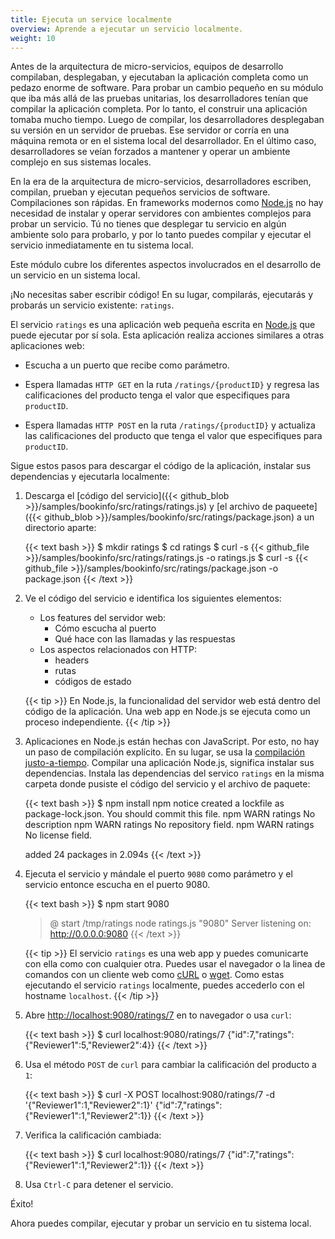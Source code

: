 ```yaml
---
title: Ejecuta un service localmente
overview: Aprende a ejecutar un servicio localmente.
weight: 10
---
```



Antes de la arquitectura de micro-servicios, equipos de desarrollo compilaban,
desplegaban, y ejecutaban la aplicación completa como un pedazo enorme de
software. Para probar un cambio pequeño en su módulo que iba más allá de las
pruebas unitarias, los desarrolladores tenían que compilar la aplicación
completa. Por lo tanto, el construir una aplicación tomaba mucho tiempo. Luego
de compilar, los desarrolladores desplegaban su versión en un servidor de
pruebas. Ese servidor or corría en una máquina remota or en el sistema local
del desarrollador. En el último caso, desarrolladores se veían forzados a
mantener y operar un ambiente complejo en sus sistemas locales.

En la era de la arquitectura de micro-servicios, desarrolladores escriben,
compilan, prueban y ejecutan pequeños servicios de software. Compilaciones son
rápidas. En frameworks modernos como [Node.js](https://nodejs.org/en/) no hay
necesidad de instalar y operar servidores con ambientes complejos para probar
un servicio. Tú no tienes que desplegar tu servicio en algún ambiente solo para
probarlo, y por lo tanto puedes compilar y ejecutar el servicio inmediatamente
en tu sistema local.

Este módulo cubre los diferentes aspectos involucrados en el desarrollo de un servicio en un sistema local.

¡No necesitas saber escribir código! En su lugar, compilarás, ejecutarás y probarás un servicio existente:
`ratings`.

El servicio `ratings` es una aplicación web pequeña escrita en
[Node.js](https://nodejs.org/en/) que puede ejecutar por sí sola. Esta
aplicación realiza acciones similares a otras aplicaciones web:

- Escucha a un puerto que recibe como parámetro.
- Espera llamadas `HTTP GET`
  en la ruta `/ratings/{productID}` y regresa las calificaciones del producto tenga
  el valor que especifiques para `productID`.

- Espera llamadas `HTTP POST` en la ruta `/ratings/{productID}` y actualiza las
  calificaciones del producto que tenga el valor que especifiques para
  `productID`.

Sigue estos pasos para descargar el código de la aplicación, instalar sus
dependencias y ejecutarla localmente:

1. Descarga el
    [código del servicio]({{< github_blob >}}/samples/bookinfo/src/ratings/ratings.js)
    y
    [el archivo de paqueete]({{< github_blob >}}/samples/bookinfo/src/ratings/package.json)
    a un directorio aparte:

    {{< text bash >}}
    $ mkdir ratings
    $ cd ratings
    $ curl -s {{< github_file >}}/samples/bookinfo/src/ratings/ratings.js -o ratings.js
    $ curl -s {{< github_file >}}/samples/bookinfo/src/ratings/package.json -o package.json
    {{< /text >}}

1. Ve el código del servicio e identifica los siguientes elementos:

    - Los features del servidor web:
        - Cómo escucha al puerto
        - Qué hace con las llamadas y las respuestas
    - Los aspectos relacionados con HTTP:
        - headers
        - rutas
        - códigos de estado

    {{< tip >}}
    En Node.js, la funcionalidad del servidor web está dentro del código de la aplicación. Una web app en Node.js
    se ejecuta como un proceso independiente.
    {{< /tip >}}

1. Aplicaciones en Node.js están hechas con JavaScript. Por esto, no hay un paso de
   compilación explícito. En su lugar, se usa la [compilación
   justo-a-tiempo](https://en.wikipedia.org/wiki/Just-in-time_compilation).
   Compilar una aplicación Node.js, significa instalar sus dependencias. Instala
   las dependencias del servico `ratings` en la misma carpeta donde pusiste el
   código del servicio y el archivo de paquete:

    {{< text bash >}}
    $ npm install
    npm notice created a lockfile as package-lock.json. You should commit this file.
    npm WARN ratings No description
    npm WARN ratings No repository field.
    npm WARN ratings No license field.

    added 24 packages in 2.094s
    {{< /text >}}

1. Ejecuta el servicio y mándale el puerto `9080` como parámetro y el servicio
   entonce escucha en el puerto 9080.

    {{< text bash >}}
    $ npm start 9080
    > @ start /tmp/ratings
    > node ratings.js "9080"
    Server listening on: http://0.0.0.0:9080
    {{< /text >}}

    {{< tip >}}
    El servicio `ratings` es una web app y puedes comunicarte con ella como con cualquier otra. Puedes usar el navegador o la linea de comandos con un cliente web como [cURL](https://curl.haxx.se) o [wget](https://www.gnu.org/software/wget/). Como estas ejecutando el servicio `ratings` localmente, puedes accederlo con el hostname `localhost`.
    {{< /tip >}}

1. Abre [http://localhost:9080/ratings/7](http://localhost:9080/ratings/7) en to navegador o usa `curl`:

    {{< text bash >}}
    $ curl localhost:9080/ratings/7
    {"id":7,"ratings":{"Reviewer1":5,"Reviewer2":4}}
    {{< /text >}}

1. Usa el método `POST` de `curl` para cambiar la calificación del producto a `1`:

    {{< text bash >}}
    $ curl -X POST localhost:9080/ratings/7 -d '{"Reviewer1":1,"Reviewer2":1}'
    {"id":7,"ratings":{"Reviewer1":1,"Reviewer2":1}}
    {{< /text >}}

1. Verifica la calificación cambiada:

    {{< text bash >}}
    $ curl localhost:9080/ratings/7
    {"id":7,"ratings":{"Reviewer1":1,"Reviewer2":1}}
    {{< /text >}}

1. Usa `Ctrl-C` para detener el servicio.

Éxito!

Ahora puedes compilar, ejecutar y probar un servicio en tu sistema local.
